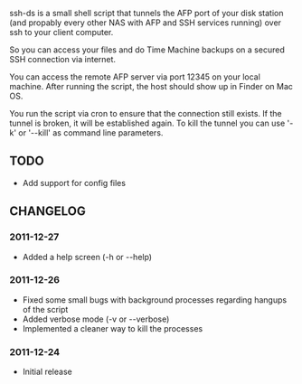 ssh-ds is a small shell script that tunnels the AFP port of your disk station (and propably every other NAS with AFP and SSH services running) over ssh to your client computer.

So you can access your files and do Time Machine backups on a secured SSH connection via internet.

You can access the remote AFP server via port 12345 on your local machine. After running the script, the host should show up in Finder on Mac OS.

You run the script via cron to ensure that the connection still exists. If the tunnel is broken, it will be established again. To kill the tunnel you can use '-k' or '--kill' as command line parameters.

## TODO

- Add support for config files

## CHANGELOG

### 2011-12-27
- Added a help screen (-h or --help)

### 2011-12-26
- Fixed some small bugs with background processes regarding hangups of the script
- Added verbose mode (-v or --verbose)
- Implemented a cleaner way to kill the processes

### 2011-12-24
- Initial release

